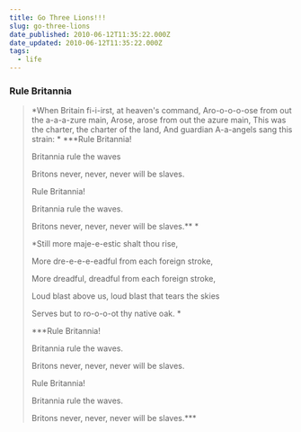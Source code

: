 ```yaml
---
title: Go Three Lions!!!
slug: go-three-lions
date_published: 2010-06-12T11:35:22.000Z
date_updated: 2010-06-12T11:35:22.000Z
tags:
  - life
---
```


### Rule Britannia

> *When Britain fi-i-irst, at heaven's command,
> Aro-o-o-o-ose from out the a-a-a-zure main,
> Arose, arose from out the azure main,
> This was the charter, the charter of the land,
> And guardian A-a-angels sang this strain:
> *
> ***Rule Britannia!
>
> Britannia rule the waves
>
> Britons never, never, never will be slaves.
>
> Rule Britannia!
>
> Britannia rule the waves.
>
> Britons never, never, never will be slaves.**
> *
>
> *Still more maje-e-estic shalt thou rise,
>
> More dre-e-e-e-eadful from each foreign stroke,
>
> More dreadful, dreadful from each foreign stroke,
>
> Loud blast above us, loud blast that tears the skies
>
> Serves but to ro-o-o-ot thy native oak.
> *
>
> ***Rule Britannia!
>
> Britannia rule the waves.
>
> Britons never, never, never will be slaves.
>
> Rule Britannia!
>
> Britannia rule the waves.
>
> Britons never, never, never will be slaves.***
